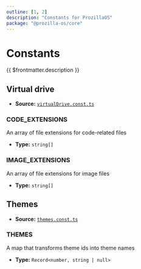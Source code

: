 ```yaml
---
outline: [1, 2]
description: "Constants for ProzillaOS"
package: "@prozilla-os/core"
---
```


# Constants

{{ $frontmatter.description }}

## Virtual drive

- **Source:** [`virtualDrive.const.ts`](https://github.com/prozilla-os/ProzillaOS/blob/main/packages/core/src/constants/virtualDrive.const.ts)

### CODE_EXTENSIONS

An array of file extensions for code-related files

- **Type:** `string[]`

### IMAGE_EXTENSIONS

An array of file extensions for image files

- **Type:** `string[]`

## Themes

- **Source:** [`themes.const.ts`](https://github.com/prozilla-os/ProzillaOS/blob/main/packages/core/src/constants/themes.const.ts)

### THEMES

A map that transforms theme ids into theme names

- **Type:** `Record<number, string | null>`
